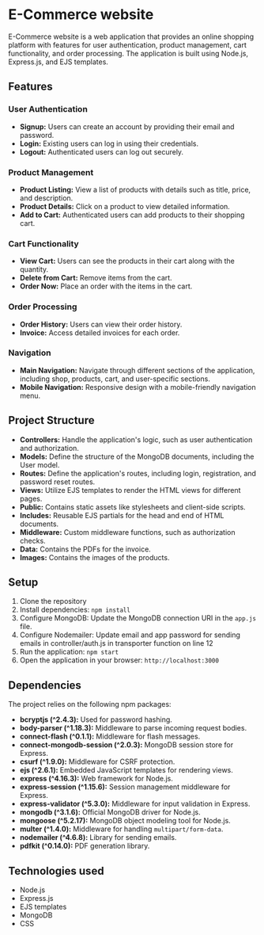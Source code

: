 # E-Commerce website

E-Commerce website is a web application that provides an online shopping platform with features for user authentication, product management, cart functionality, and order processing. The application is built using Node.js, Express.js, and EJS templates.

## Features

### User Authentication

- **Signup:** Users can create an account by providing their email and password.
- **Login:** Existing users can log in using their credentials.
- **Logout:** Authenticated users can log out securely.

### Product Management

- **Product Listing:** View a list of products with details such as title, price, and description.
- **Product Details:** Click on a product to view detailed information.
- **Add to Cart:** Authenticated users can add products to their shopping cart.

### Cart Functionality

- **View Cart:** Users can see the products in their cart along with the quantity.
- **Delete from Cart:** Remove items from the cart.
- **Order Now:** Place an order with the items in the cart.

### Order Processing

- **Order History:** Users can view their order history.
- **Invoice:** Access detailed invoices for each order.

### Navigation

- **Main Navigation:** Navigate through different sections of the application, including shop, products, cart, and user-specific sections.
- **Mobile Navigation:** Responsive design with a mobile-friendly navigation menu.

## Project Structure

- **Controllers:** Handle the application's logic, such as user authentication and authorization.
- **Models:** Define the structure of the MongoDB documents, including the User model.
- **Routes:** Define the application's routes, including login, registration, and password reset routes.
- **Views:** Utilize EJS templates to render the HTML views for different pages.
- **Public:** Contains static assets like stylesheets and client-side scripts.
- **Includes:** Reusable EJS partials for the head and end of HTML documents.
- **Middleware:** Custom middleware functions, such as authorization checks.
- **Data:** Contains the PDFs for the invoice.
- **Images:** Contains the images of the products.

## Setup

1. Clone the repository
2. Install dependencies: `npm install`
3. Configure MongoDB: Update the MongoDB connection URI in the `app.js` file.
4. Configure Nodemailer: Update email and app password for sending emails in controller/auth.js in transporter function on line 12
5. Run the application: `npm start`
6. Open the application in your browser: `http://localhost:3000`

## Dependencies

The project relies on the following npm packages:

- **bcryptjs (^2.4.3):** Used for password hashing.
- **body-parser (^1.18.3):** Middleware to parse incoming request bodies.
- **connect-flash (^0.1.1):** Middleware for flash messages.
- **connect-mongodb-session (^2.0.3):** MongoDB session store for Express.
- **csurf (^1.9.0):** Middleware for CSRF protection.
- **ejs (^2.6.1):** Embedded JavaScript templates for rendering views.
- **express (^4.16.3):** Web framework for Node.js.
- **express-session (^1.15.6):** Session management middleware for Express.
- **express-validator (^5.3.0):** Middleware for input validation in Express.
- **mongodb (^3.1.6):** Official MongoDB driver for Node.js.
- **mongoose (^5.2.17):** MongoDB object modeling tool for Node.js.
- **multer (^1.4.0):** Middleware for handling `multipart/form-data`.
- **nodemailer (^4.6.8):** Library for sending emails.
- **pdfkit (^0.14.0):** PDF generation library.

## Technologies used

- Node.js
- Express.js
- EJS templates
- MongoDB
- CSS



